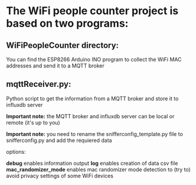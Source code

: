 # The WiFi people counter project is based on two programs:

## WiFiPeopleCounter directory:

You can find the ESP8266 Arduino INO program to collect the WiFi MAC addresses and send it to a MQTT broker

## mqttReceiver.py:

Python script to get the information from a MQTT broker and store it to influxdb server


**Important note:** the MQTT broker and influxdb server can be local or remote (it's up to you)

**Important note:** you need to rename the snifferconfig_template.py file to snifferconfig.py and add the requiered data

options:

**debug**  enables information output
**log** enables creation of data csv file
**mac_randomizer_mode** enables mac randomizer mode detection to (try to) avoid privacy settings of some WiFi devices 
